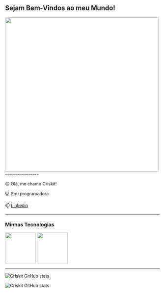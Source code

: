 ## Sejam Bem-Vindos ao meu Mundo!

<!-- Gif da Garota Programadora, com mesmo tamanho -->
<img src="https://miro.medium.com/max/1600/0*K2WLMTExLyida7OR.gif" width="500"/>
-----------------

😐 Olá, me chamo Criskit!

💻 Sou programadora

📫 [Linkedin](#)

---------------

### Minhas Tecnologias

<img src="https://cdn.jsdelivr.net/gh/devicons/devicon@latest/icons/c/c-original.svg" width="100px"> <img src="https://cdn.jsdelivr.net/gh/devicons/devicon@latest/icons/python/python-original.svg" width="100px">
 
-----------------


![Criskit GitHub stats](https://github-readme-stats.vercel.app/api?username=criskit&show_icons=true&theme=radical)

![Criskit GitHub stats](https://github-readme-stats.vercel.app/api/top-langs/?username=criskit&layout=compact&langs_count=7&theme=dracula)




